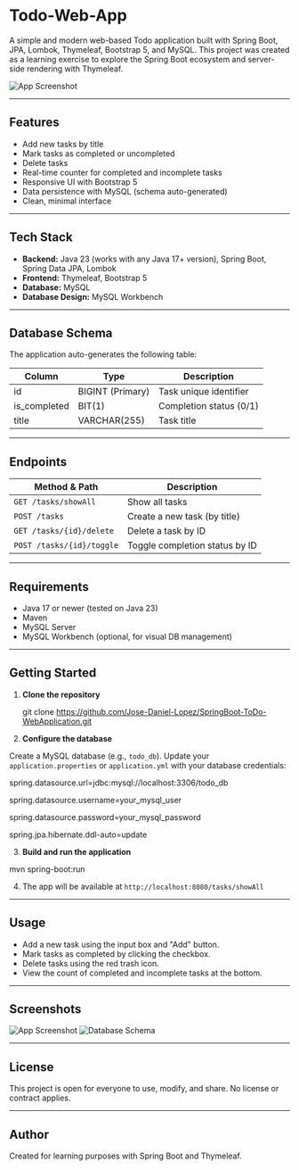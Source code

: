 # Todo-Web-App

A simple and modern web-based Todo application built with Spring Boot, JPA, Lombok, Thymeleaf, Bootstrap 5, and MySQL. This project was created as a learning exercise to explore the Spring Boot ecosystem and server-side rendering with Thymeleaf.

![App Screenshot](https://pplx-res.cloudinary.com/image/upload/v1746878024/user_uploads/64829762/7c720f66-39e0-41bd-ae68-3180154e1c51/CleanShot-2025-05-10-at-13.53.41.jpg)

---

## Features

- Add new tasks by title
- Mark tasks as completed or uncompleted
- Delete tasks
- Real-time counter for completed and incomplete tasks
- Responsive UI with Bootstrap 5
- Data persistence with MySQL (schema auto-generated)
- Clean, minimal interface

---

## Tech Stack

- **Backend:** Java 23 (works with any Java 17+ version), Spring Boot, Spring Data JPA, Lombok
- **Frontend:** Thymeleaf, Bootstrap 5
- **Database:** MySQL
- **Database Design:** MySQL Workbench

---

## Database Schema

The application auto-generates the following table:

| Column        | Type             | Description                    |
|---------------|------------------|--------------------------------|
| id            | BIGINT (Primary) | Task unique identifier         |
| is_completed  | BIT(1)           | Completion status (0/1)        |
| title         | VARCHAR(255)     | Task title                     |

---

## Endpoints

| Method & Path                | Description                           |
|------------------------------|---------------------------------------|
| `GET /tasks/showAll`         | Show all tasks                        |
| `POST /tasks`                | Create a new task (by title)          |
| `GET /tasks/{id}/delete`     | Delete a task by ID                   |
| `POST /tasks/{id}/toggle`    | Toggle completion status by ID        |

---

## Requirements

- Java 17 or newer (tested on Java 23)
- Maven
- MySQL Server
- MySQL Workbench (optional, for visual DB management)

---

## Getting Started

1. **Clone the repository**
   
   git clone https://github.com/Jose-Daniel-Lopez/SpringBoot-ToDo-WebApplication.git

2. **Configure the database**

Create a MySQL database (e.g., `todo_db`). Update your `application.properties` or `application.yml` with your database credentials:

spring.datasource.url=jdbc:mysql://localhost:3306/todo_db 

spring.datasource.username=your_mysql_user 

spring.datasource.password=your_mysql_password 

spring.jpa.hibernate.ddl-auto=update

3. **Build and run the application**

mvn spring-boot:run

4. The app will be available at `http://localhost:8080/tasks/showAll`

---

## Usage

- Add a new task using the input box and "Add" button.
- Mark tasks as completed by clicking the checkbox.
- Delete tasks using the red trash icon.
- View the count of completed and incomplete tasks at the bottom.

---

## Screenshots

![App Screenshot](https://pplx-res.cloudinary.com/image/upload/v1746878024/user_uploads/64829762/7c720f66-39e0-41bd-ae68-3180154e1c51/CleanShot-2025-05-10-at-13.53.41.jpg)
![Database Schema](https://pplx-res.cloudinary.com/image/upload/v1746877956/user_uploads/64829762/31d9b73a-0318-48df-ae94-704f5398ee87/CleanShot-2025-05-10-at-13.52.32-2x.jpg)

---

## License

This project is open for everyone to use, modify, and share. No license or contract applies.

---

## Author

Created for learning purposes with Spring Boot and Thymeleaf.

